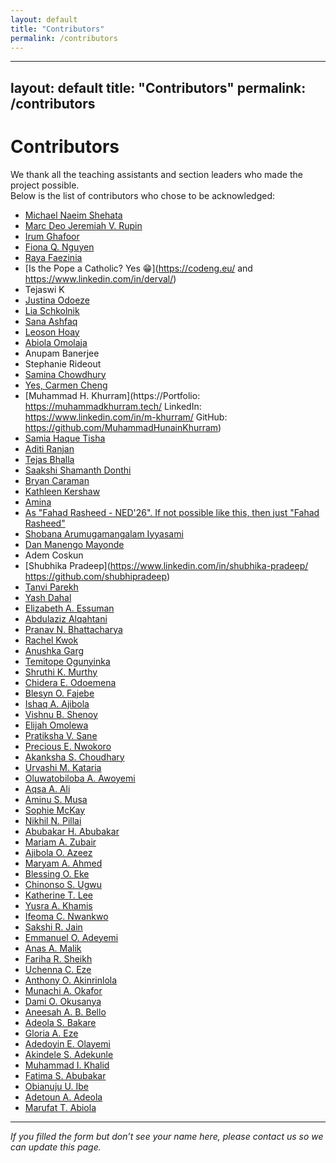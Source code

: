 ```yaml
---
layout: default
title: "Contributors"
permalink: /contributors
---
```

---
layout: default
title: "Contributors"
permalink: /contributors
---

# Contributors

We thank all the teaching assistants and section leaders who made the project possible.  
Below is the list of contributors who chose to be acknowledged:

- [Michael Naeim Shehata](https://www.linkedin.com/in/michaelshehata/)
- [Marc Deo Jeremiah V. Rupin](https://www.linkedin.com/in/marcdeorupin)
- [Irum Ghafoor](https://www.linkedin.com/in/irum-ghafoor-12043393?utm_source=share&utm_campaign=share_via&utm_content=profile&utm_medium=android_app)
- [Fiona Q. Nguyen](https://www.linkedin.com/in/fqn)
- [Raya Faezinia](https://www.linkedin.com/in/raya-faezinia-a99b13330)
- [Is the Pope a Catholic? Yes 😁](https://codeng.eu/ and https://www.linkedin.com/in/derval/)
- Tejaswi K
- [Justina Odoeze](https://github.com/Elocodes)
- [Lia Schkolnik](https://linkedin.com/in/lia-schkolnik)
- [Sana Ashfaq](https://www.linkedin.com/in/sana-ashfaq)
- [Leoson Hoay](https://www.linkedin.com/in/leoson-hoay/)
- [Abiola Omolaja](https://linkedin.com/in/abiola-omolaja)
- Anupam Banerjee
- Stephanie Rideout
- [Samina Chowdhury](https://www.linkedin.com/in/samina-chowdhury-57355023a/)
- [Yes, Carmen Cheng](http://linkedin.com/in/carmencheng)
- [Muhammad H. Khurram](https://Portfolio: https://muhammadkhurram.tech/    LinkedIn: https://www.linkedin.com/in/m-khurram/   GitHub: https://github.com/MuhammadHunainKhurram)
- [Samia Haque Tisha](https://www.linkedin.com/in/samiahaquetisha/)
- [Aditi Ranjan](https://www.linkedin.com/in/aditi-ranjan-9444572b8/)
- [Tejas Bhalla](https://www.linkedin.com/in/tejas-bhalla-032692124)
- [Saakshi Shamanth Donthi](https://linkedin.com/in/saakshisdonthi)
- [Bryan Caraman](https://www.linkedin.com/in/bryancaraman)
- [Kathleen Kershaw](https://www.linkedin.com/in/kathleenkershaw/)
- [Amina](https://www.linkedin.com/in/amina-work/)
- [As "Fahad Rasheed - NED'26". If not possible like this, then just "Fahad Rasheed"](https://www.linkedin.com/in/fahad-rasheed-57202b1b8/)
- [Shobana Arumugamangalam Iyyasami](https://www.linkedin.com/in/shobana-iyyasami)
- [Dan Manengo Mayonde](https://www.linkedin.com/in/dan-mayonde-b10492268)
- Adem Coskun
- [Shubhika Pradeep](https://www.linkedin.com/in/shubhika-pradeep/   https://github.com/shubhipradeep)
- [Tanvi Parekh](https://www.linkedin.com/in/tanviparekh28)
- [Yash Dahal](https://linkedin.com/in/yashdahal)
- [Elizabeth A. Essuman](https://linkedin.com/in/elizabeth-essuman)
- [Abdulaziz Alqahtani](https://linkedin.com/in/abdulazizqahtani)
- [Pranav N. Bhattacharya](https://www.linkedin.com/in/pranav-bhattacharya-27b057211)
- [Rachel Kwok](https://linkedin.com/in/rachel-kwok)
- [Anushka Garg](https://www.linkedin.com/in/anushkagarg05/)
- [Temitope Ogunyinka](https://linkedin.com/in/temitopeogunyinka)
- [Shruthi K. Murthy](https://www.linkedin.com/in/shruthimurthy)
- [Chidera E. Odoemena](https://linkedin.com/in/chidera-odoemena)
- [Blesyn O. Fajebe](https://linkedin.com/in/blesynfajebe)
- [Ishaq A. Ajibola](https://linkedin.com/in/ishaqajibola)
- [Vishnu B. Shenoy](https://www.linkedin.com/in/vishnu-shenoy)
- [Elijah Omolewa](https://linkedin.com/in/elijahomolewa)
- [Pratiksha V. Sane](https://linkedin.com/in/pratiksha-sane)
- [Precious E. Nwokoro](https://linkedin.com/in/precious-nwokoro)
- [Akanksha S. Choudhary](https://linkedin.com/in/akanksha-choudhary)
- [Urvashi M. Kataria](https://linkedin.com/in/urvashikataria)
- [Oluwatobiloba A. Awoyemi](https://linkedin.com/in/tobi-awoyemi)
- [Aqsa A. Ali](https://linkedin.com/in/aqsa-ali)
- [Aminu S. Musa](https://linkedin.com/in/aminu-musa)
- [Sophie McKay](https://linkedin.com/in/sophie-mckay)
- [Nikhil N. Pillai](https://linkedin.com/in/nikhilpillai)
- [Abubakar H. Abubakar](https://linkedin.com/in/abubakar-abubakar)
- [Mariam A. Zubair](https://linkedin.com/in/mariam-zubair)
- [Ajibola O. Azeez](https://linkedin.com/in/ajibola-azeez)
- [Maryam A. Ahmed](https://linkedin.com/in/maryam-ahmed)
- [Blessing O. Eke](https://linkedin.com/in/blessing-eke)
- [Chinonso S. Ugwu](https://linkedin.com/in/chinonso-ugwu)
- [Katherine T. Lee](https://linkedin.com/in/katherine-lee)
- [Yusra A. Khamis](https://linkedin.com/in/yusra-khamis)
- [Ifeoma C. Nwankwo](https://linkedin.com/in/ifeoma-nwankwo)
- [Sakshi R. Jain](https://linkedin.com/in/sakshi-jain)
- [Emmanuel O. Adeyemi](https://linkedin.com/in/emmanuel-adeyemi)
- [Anas A. Malik](https://linkedin.com/in/anas-malik)
- [Fariha R. Sheikh](https://linkedin.com/in/fariha-sheikh)
- [Uchenna C. Eze](https://linkedin.com/in/uchenna-eze)
- [Anthony O. Akinrinlola](https://linkedin.com/in/anthony-akinrinlola)
- [Munachi A. Okafor](https://linkedin.com/in/munachi-okafor)
- [Dami O. Okusanya](https://linkedin.com/in/dami-okusanya)
- [Aneesah A. B. Bello](https://linkedin.com/in/aneesah-bello)
- [Adeola S. Bakare](https://linkedin.com/in/adeola-bakare)
- [Gloria A. Eze](https://linkedin.com/in/gloria-eze)
- [Adedoyin E. Olayemi](https://linkedin.com/in/adedoyin-olayemi)
- [Akindele S. Adekunle](https://linkedin.com/in/akindele-adekunle)
- [Muhammad I. Khalid](https://linkedin.com/in/muhammad-khalid)
- [Fatima S. Abubakar](https://linkedin.com/in/fatima-abubakar)
- [Obianuju U. Ibe](https://linkedin.com/in/obianuju-ibe)
- [Adetoun A. Adeola](https://linkedin.com/in/adetoun-adeola)
- [Marufat T. Abiola](https://linkedin.com/in/marufat-abiola)

---

_If you filled the form but don’t see your name here, please contact us so we can update this page._
